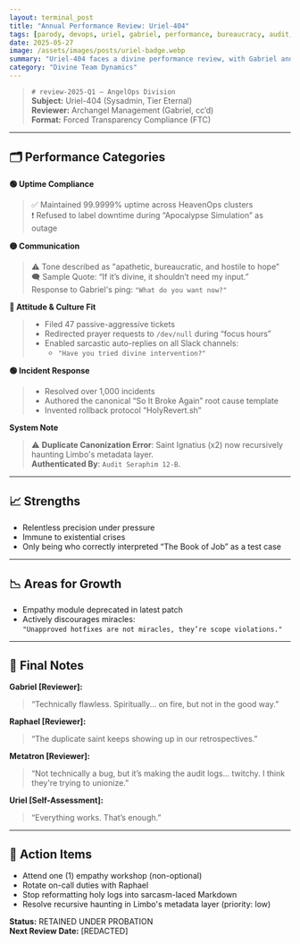 ```yaml
---
layout: terminal_post
title: "Annual Performance Review: Uriel-404"
tags: [parody, devops, uriel, gabriel, performance, bureaucracy, audit, management]
date: 2025-05-27
image: /assets/images/posts/uriel-badge.webp
summary: "Uriel-404 faces a divine performance review, with Gabriel and Archangel Management weighing in on uptime, attitude, and the eternal struggle between bureaucracy and hope."
category: "Divine Team Dynamics"
---
```


> `# review-2025-Q1 – AngelOps Division`  
> **Subject:** Uriel-404 (Sysadmin, Tier Eternal)  
> **Reviewer:** Archangel Management (Gabriel, cc’d)  
> **Format:** Forced Transparency Compliance (FTC)

---

## 🗂 Performance Categories

**🟢 Uptime Compliance**  
> ✅ Maintained 99.9999% uptime across HeavenOps clusters  
> ❗ Refused to label downtime during “Apocalypse Simulation” as outage

**🟡 Communication**  
> ⚠️ Tone described as "apathetic, bureaucratic, and hostile to hope"  
> 🗨️ Sample Quote: “If it’s divine, it shouldn’t need my input.”  
> Response to Gabriel's ping: `"What do you want now?"`

**🔴 Attitude & Culture Fit**  
> - Filed 47 passive-aggressive tickets  
> - Redirected prayer requests to `/dev/null` during “focus hours”  
> - Enabled sarcastic auto-replies on all Slack channels:
>   - `"Have you tried divine intervention?"`

**🟢 Incident Response**  
> + Resolved over 1,000 incidents  
> + Authored the canonical “So It Broke Again” root cause template  
> + Invented rollback protocol “HolyRevert.sh”

**System Note**  
> ⚠ **Duplicate Canonization Error**: Saint Ignatius (x2) now recursively haunting Limbo's metadata layer.  
> **Authenticated By**: `Audit Seraphim 12-B`.
---

## 📈 Strengths

- Relentless precision under pressure  
- Immune to existential crises  
- Only being who correctly interpreted “The Book of Job” as a test case

---

## 📉 Areas for Growth

- Empathy module deprecated in latest patch  
- Actively discourages miracles:  
  `"Unapproved hotfixes are not miracles, they’re scope violations."`

---

## 📝 Final Notes

**Gabriel [Reviewer]:**  
> “Technically flawless. Spiritually... on fire, but not in the good way.”

**Raphael [Reviewer]:**  
> “The duplicate saint keeps showing up in our retrospectives.”  

**Metatron [Reviewer]:**  
> “Not technically a bug, but it’s making the audit logs... twitchy. I think they're trying to unionize.”

**Uriel [Self-Assessment]:**  
> “Everything works. That’s enough.”

---

## 🔨 Action Items

- Attend one (1) empathy workshop (non-optional)  
- Rotate on-call duties with Raphael  
- Stop reformatting holy logs into sarcasm-laced Markdown  
- Resolve recursive haunting in Limbo's metadata layer (priority: low) 

**Status:** RETAINED UNDER PROBATION  
**Next Review Date:** [REDACTED]

